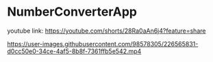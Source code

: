 # NumberConverterApp
youtube link: https://youtube.com/shorts/28Ra0aAn6j4?feature=share


https://user-images.githubusercontent.com/98578305/226565831-d0cc50e0-34ce-4af5-8b8f-7361ffb5e542.mp4

